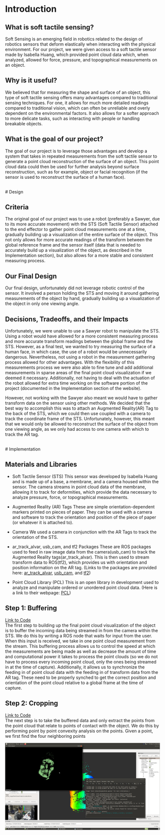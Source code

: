 # Introduction

## What is soft tactile sensing?
Soft Sensing is an emerging field in robotics related to the design of robotics sensors that deform elastically when interacting with the physical environment. For our project, we were given access to a soft tactile sensor made by Isabella Huang, which provided point cloud data which, when analyzed, allowed for force, pressure, and topographical measurements on an object.

## Why is it useful?
We believed that for measuring the shape and surface of an object, this type of soft tactile sensing offers many advantages compared to traditional sensing techniques. For one, it allows for much more detailed readings compared to traditional vision, which can often be unreliable and overly dependent on the environmental factors. It also allows for a softer approach to more delicate tasks, such as interacting with people or handling breakable objects. 

## What is the goal of our project?
The goal of our project is to leverage those advantages and develop a system that takes in repeated measurements from the soft tactile sensor to generate a point cloud reconstruction of the surface of an object. This point cloud data could then be used for further analysis beyond surface reconstruction, such as for example, object or facial recognition (if the sensor is used to reconstruct the surface of a human face). 

<br>
# Design

## Criteria
The original goal of our project was to use a robot (preferably a Sawyer, due to its more accurate movement) with the STS (Soft Tactile Sensor) attached to the end effector to gather point cloud measurements one at a time, gradually building up a visualization of the entire surface of the object. This not only allows for more accurate readings of the transform between the global reference frame and the sensor itself (data that is needed to accurately build up a visualization of the object, as described in the Implementation section), but also allows for a more stable and consistent measuring process. 

## Our Final Design
Our final design, unfortunately did not leverage robotic control of the sensor. It involved a person holding the STS and moving it around gathering measurements of the object by hand, gradually building up a visualization of the object in only one viewing angle.

## Decisions, Tradeoffs, and their Impacts
Unfortunately, we were unable to use a Sawyer robot to manipulate the STS. Using a robot would have allowed for a more consistent measuring process and more accurate transform readings between the global frame and the STS. However, as a final test, we wanted to try measuring the surface of a human face, in which case, the use of a robot would be unnecessarily dangerous. Nevertheless, not using a robot in the measurement gathering process allowed for other advantages. With the flexibility of this measurements process we were also able to fine tune and add additional measurements in sparse areas of the final point cloud visualization if we deemed it necessary. Additionally, not having to deal with the actuation of the robot allowed for extra time working on the software portion of the project (documented in the Implementation section of the website).

However, not working with the Sawyer also meant we would have to gather transform data on the sensor using other methods. We decided that the best way to accomplish this was to attach an Augmented Reality(AR) Tag to the back of the STS, which we could then use coupled with a camera to track the coordinate frame of the STS. Unfortunately, however, this meant that we would only be allowed to reconstruct the surface of the object from one viewing angle, as we only had access to one camera with which to track the AR tag.

<br>
# Implementation

## Materials and Libraries
* Soft Tactile Sensor (STS)
This sensor was developed by Isabella Huang and is made up of a base, a membrane, and a camera housed within the sensor. The camera streams in point cloud data of the membrane, allowing it to track for deformities, which provide the data necessary to analyze pressure, force, or topographical measurements.

* Augmented Reality (AR) Tags
These are simple orientation-dependent markers printed on pieces of paper. They can be used with a camera and software to track the orientation and position of the piece of paper (or whatever it is attached to).

* Camera
We used a camera in conjunction with the AR Tags to track the orientation of the STS.

* ar_track_alvar, usb_cam, and tf2 Packages
These are ROS packages used to feed in raw image data from the camera(usb_cam) to track the Augmented Reality tags(ar_track_alvar). This is then used to stream transform data to ROS(tf2), which provides us with orientation and position information on the AR tag. (Links to the packages are provided here: [ar_track_alvar](http://wiki.ros.org/ar_track_alvar), [usb_cam](http://wiki.ros.org/usb_cam), and [tf2](http://wiki.ros.org/tf2))

* Point Cloud Library (PCL)
This is an open library in development used to analyze and manipulate ordered or unordered point cloud data. (Here is a link to their webpage: [PCL](http://www.pointclouds.org/))

## Step 1: Buffering
[Link to Code](https://github.com/calhwd15508/SoftTactileSensing/blob/master/src/model2/src/buffer.py)<br>
The first step to building up the final point cloud visualization of the object is to buffer the incoming data being streamed in from the camera within the STS. We do this by writing a ROS node that waits for input from the user. When this input is received, we take in one point cloud measurement from the stream. This buffering process allows us to control the speed at which the measurements are being made as well as decrease the amount of time and computational power it takes to process the point clouds (so we do not have to process every incoming point cloud, only the ones being streamed in at the time of capture). Additionally, it allows us to synchronize the feeding in of point cloud data with the feeding in of transform data from the AR tag. These need to be properly synched to get the correct position and orientation of the point cloud relative to a global frame at the time of capture.

## Step 2: Cropping
[Link to Code](https://github.com/calhwd15508/SoftTactileSensing/blob/master/src/model2/src/crop.cpp)<br>
The next step is to take the buffered data and only extract the points from the point cloud that relate to points of contact with the object. We do this by performing point by point convexity analysis on the points. Given a point, we first find the four neighboring points

![Face Smoothed](images/face_s1.png)
